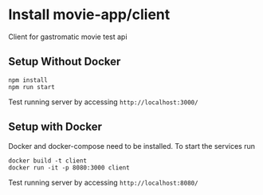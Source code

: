 # Install movie-app/client

Client for gastromatic movie test api

## Setup Without Docker

```
npm install
npm run start
```

Test running server by accessing `http://localhost:3000/`

## Setup with Docker

Docker and docker-compose need to be installed. To start the services run

```
docker build -t client
docker run -it -p 8080:3000 client
```

Test running server by accessing `http://localhost:8080/`
